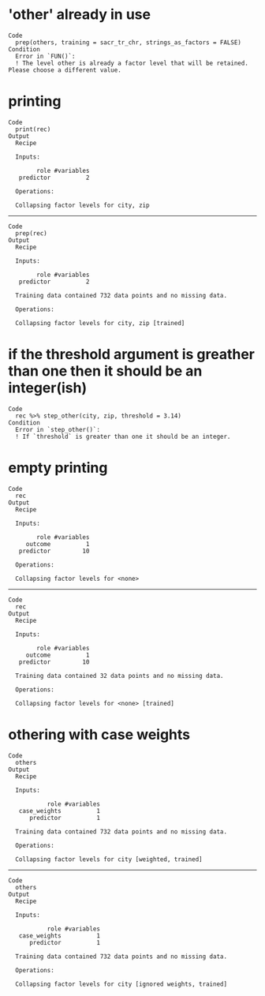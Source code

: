 # 'other' already in use

    Code
      prep(others, training = sacr_tr_chr, strings_as_factors = FALSE)
    Condition
      Error in `FUN()`:
      ! The level other is already a factor level that will be retained. Please choose a different value.

# printing

    Code
      print(rec)
    Output
      Recipe
      
      Inputs:
      
            role #variables
       predictor          2
      
      Operations:
      
      Collapsing factor levels for city, zip

---

    Code
      prep(rec)
    Output
      Recipe
      
      Inputs:
      
            role #variables
       predictor          2
      
      Training data contained 732 data points and no missing data.
      
      Operations:
      
      Collapsing factor levels for city, zip [trained]

# if the threshold argument is greather than one then it should be an integer(ish)

    Code
      rec %>% step_other(city, zip, threshold = 3.14)
    Condition
      Error in `step_other()`:
      ! If `threshold` is greater than one it should be an integer.

# empty printing

    Code
      rec
    Output
      Recipe
      
      Inputs:
      
            role #variables
         outcome          1
       predictor         10
      
      Operations:
      
      Collapsing factor levels for <none>

---

    Code
      rec
    Output
      Recipe
      
      Inputs:
      
            role #variables
         outcome          1
       predictor         10
      
      Training data contained 32 data points and no missing data.
      
      Operations:
      
      Collapsing factor levels for <none> [trained]

# othering with case weights

    Code
      others
    Output
      Recipe
      
      Inputs:
      
               role #variables
       case_weights          1
          predictor          1
      
      Training data contained 732 data points and no missing data.
      
      Operations:
      
      Collapsing factor levels for city [weighted, trained]

---

    Code
      others
    Output
      Recipe
      
      Inputs:
      
               role #variables
       case_weights          1
          predictor          1
      
      Training data contained 732 data points and no missing data.
      
      Operations:
      
      Collapsing factor levels for city [ignored weights, trained]


